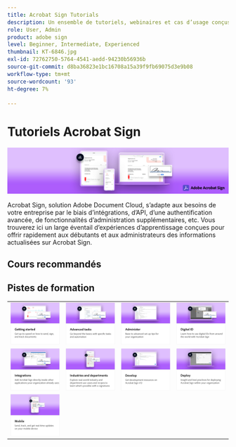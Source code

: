 ```yaml
---
title: Acrobat Sign Tutorials
description: Un ensemble de tutoriels, webinaires et cas d’usage conçus pour donner rapidement accès à Acrobat Sign aux débutants comme aux administrateurs
role: User, Admin
product: adobe sign
level: Beginner, Intermediate, Experienced
thumbnail: KT-6846.jpg
exl-id: 72762750-5764-4541-aedd-94230b56936b
source-git-commit: d8ba36823e1bc16708a15a39f9fb69075d3e9b08
workflow-type: tm+mt
source-wordcount: '93'
ht-degree: 7%

---
```


# Tutoriels Acrobat Sign

![Acrobat Sign Hero Image](assets/Hero_Sign.jpg)

Acrobat Sign, solution Adobe Document Cloud, s’adapte aux besoins de votre entreprise par le biais d’intégrations, d’API, d’une authentification avancée, de fonctionnalités d’administration supplémentaires, etc. Vous trouverez ici un large éventail d’expériences d’apprentissage conçues pour offrir rapidement aux débutants et aux administrateurs des informations actualisées sur Acrobat Sign.

## Cours recommandés

<div id="recs-overview-body-1"></div>
<div id="recs-overview-body-2"></div>
<div id="recs-overview-body-3"></div>
<div id="recs-overview-body-4"></div>
<div id="recs-overview-body-5"></div>
<div id="recs-overview-body-6"></div>

## Pistes de formation

<table style="table-layout:fixed">
<tr>
  <td>
    <a href="sign-beginner-tutorials/beginner-users-overview.md">
      <img alt="Prise en main" src="assets/AS_Title_Getting-Started.png" />
    </a>
  </td>
  <td>
    <a href="sign-advanced-users/advanced-users-overview.md">
      <img alt="Tâches avancées" src="assets/AS_Title_Advanced.png" />
    </a>
  </td>  
  <td>
    <a href="admin/intro-admin-overview.md">
      <img alt="Administrer" src="assets/AS_Title_Administer.png" />
    </a>
  </td>
  <td>
    <a href="digitalid/digitalid-overview.md">
      <img alt="ID numérique" src="assets/AS_Title_DigitalID.png" />
    </a>
  </td>
</tr>
<tr>
  <td>
    <a href="integrations/integrations-overview.md">
      <img alt="Intégrations" src="assets/AS_Title_Integrate.png" />
    </a>
  </td>
  <td>
    <a href="sign-usecase/expand-inspire-overview.md">
      <img alt="Industries et services" src="assets/AS_Title_Industry.png" />
    </a>
  </td>
  <td>
    <a href="develop/develop-overview.md">
      <img alt="Développement" src="assets/AS_Title_Develop.png" />
    </a>
  </td>
   <td>
    <a href="deploy-overview.md">
      <img alt="Déploiement" src="assets/AS_Title_Deploy.png" />
    </a>
  </td>
</tr>
<tr>
  <td>
    <a href="mobile/mobile-overview.md">
      <img alt="Application mobile" src="assets/AS_Title_Mobile.png" />
    </a>
  </td>  
</tr>
</table>

